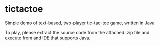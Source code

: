 # tictactoe
Simple demo of text-based, two-player tic-tac-toe game, written in Java

To play, please extract the source code from the attached .zip file and execute from and IDE that supports Java.
